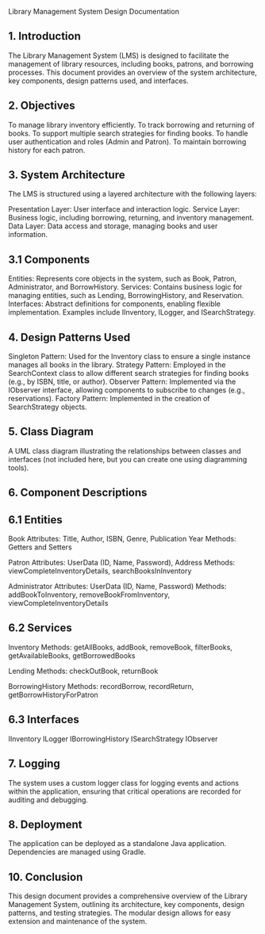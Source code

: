 Library Management System Design Documentation

**1. Introduction**
-------------------
  The Library Management System (LMS) is designed to facilitate the management of library resources, including books, patrons, and borrowing processes. This document provides an overview of the system architecture, key components, design patterns used, and interfaces.

**2. Objectives**
---------------
  To manage library inventory efficiently.
  To track borrowing and returning of books.
  To support multiple search strategies for finding books.
  To handle user authentication and roles (Admin and Patron).
  To maintain borrowing history for each patron.

**3. System Architecture**
--------------------------
  The LMS is structured using a layered architecture with the following layers:

Presentation Layer: 
  User interface and interaction logic.
Service Layer: 
  Business logic, including borrowing, returning, and inventory management.
Data Layer: 
  Data access and storage, managing books and user information.

3.1 Components
---------------
Entities: 
  Represents core objects in the system, such as Book, Patron, Administrator, and BorrowHistory.
Services: 
  Contains business logic for managing entities, such as Lending, BorrowingHistory, and Reservation.
Interfaces: 
  Abstract definitions for components, enabling flexible implementation. Examples include IInventory, ILogger, and ISearchStrategy.

**4. Design Patterns Used**
----------------------------
Singleton Pattern: 
  Used for the Inventory class to ensure a single instance manages all books in the library.
Strategy Pattern: 
  Employed in the SearchContext class to allow different search strategies for finding books (e.g., by ISBN, title, or author).
Observer Pattern: 
  Implemented via the IObserver interface, allowing components to subscribe to changes (e.g., reservations).
Factory Pattern:
  Implemented in the creation of SearchStrategy objects.

**5. Class Diagram**
----------------------
  A UML class diagram illustrating the relationships between classes and interfaces (not included here, but you can create one using diagramming tools).

**6. Component Descriptions**
-----------------------------

6.1 Entities
---------------
  Book
    Attributes: Title, Author, ISBN, Genre, Publication Year
    Methods: Getters and Setters

  Patron
    Attributes: UserData (ID, Name, Password), Address
    Methods: viewCompleteInventoryDetails, searchBooksInInventory

  Administrator
    Attributes: UserData (ID, Name, Password)
    Methods: addBookToInventory, removeBookFromInventory, viewCompleteInventoryDetails

6.2 Services
---------------
  Inventory
    Methods: getAllBooks, addBook, removeBook, filterBooks, getAvailableBooks, getBorrowedBooks

  Lending
    Methods: checkOutBook, returnBook

  BorrowingHistory
    Methods: recordBorrow, recordReturn, getBorrowHistoryForPatron

6.3 Interfaces
---------------
  IInventory
  ILogger
  IBorrowingHistory
  ISearchStrategy
  IObserver

**7. Logging**
----------------
  The system uses a custom logger class for logging events and actions within the application, ensuring that critical operations are recorded for auditing and debugging.

**8. Deployment**
------------------
  The application can be deployed as a standalone Java application. Dependencies are managed using Gradle.

**10. Conclusion**
---------------
  This design document provides a comprehensive overview of the Library Management System, outlining its architecture, key components, design patterns, and testing strategies. The modular design allows for easy extension and maintenance of the system.
